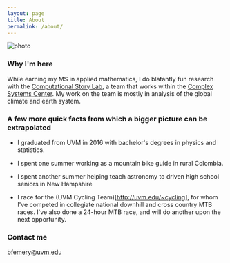 ```yaml
---
layout: page
title: About
permalink: /about/
---
```


![photo](https://scontent-iad3-1.xx.fbcdn.net/v/t1.0-9/16508_10206622313619312_6519242018168152819_n.jpg?oh=acf625e06bbdc5ef9b73f5d14ee9fe49&oe=5A194F44)

### Why I'm here

While earning my MS in applied mathematics, I do blatantly fun research with the [Computational Story Lab](http://uvm.edu/storylab), a team that works within the [Complex Systems Center](http://uvm.edu/~cmplxsys). My work on the team is mostly in analysis of the global climate and earth system.

### A few more quick facts from which a bigger picture can be extrapolated

- I graduated from UVM in 2016 with bachelor's degrees in physics and statistics.

- I spent one summer working as a mountain bike guide in rural Colombia.

- I spent another summer helping teach astronomy to driven high school seniors in New Hampshire

- I race for the (UVM Cycling Team)[http://uvm.edu/~cycling], for whom I've competed in collegiate national downhill and cross country MTB races. I've also done a 24-hour MTB race, and will do another upon the next opportunity.

### Contact me

[bfemery@uvm.edu](mailto:bfemery@uvm.edu)

